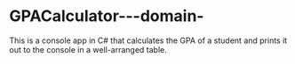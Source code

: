 # GPACalculator---domain-

This is a console app in C# that calculates the GPA of
a student and prints it out to the console in a 
well-arranged table.
